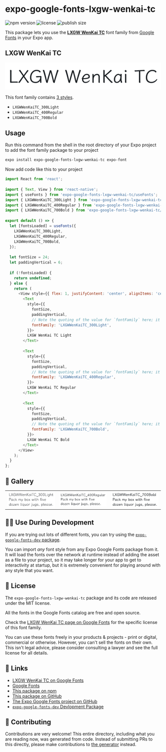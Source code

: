# expo-google-fonts-lxgw-wenkai-tc

![npm version](https://flat.badgen.net/npm/v/expo-google-fonts-lxgw-wenkai-tc)
![license](https://flat.badgen.net/github/license/expo/google-fonts)
![publish size](https://flat.badgen.net/packagephobia/install/expo-google-fonts-lxgw-wenkai-tc)

This package lets you use the [**LXGW WenKai TC**](https://fonts.google.com/specimen/LXGW+WenKai+TC) font family from [Google Fonts](https://fonts.google.com/) in your Expo app.

## LXGW WenKai TC

![LXGW WenKai TC](./font-family.png)

This font family contains [3 styles](#-gallery).

- `LXGWWenKaiTC_300Light`
- `LXGWWenKaiTC_400Regular`
- `LXGWWenKaiTC_700Bold`

## Usage

Run this command from the shell in the root directory of your Expo project to add the font family package to your project
```sh
expo install expo-google-fonts-lxgw-wenkai-tc expo-font
```

Now add code like this to your project
```js
import React from 'react';

import { Text, View } from 'react-native';
import { useFonts } from 'expo-google-fonts-lxgw-wenkai-tc/useFonts';
import { LXGWWenKaiTC_300Light } from 'expo-google-fonts-lxgw-wenkai-tc/300Light';
import { LXGWWenKaiTC_400Regular } from 'expo-google-fonts-lxgw-wenkai-tc/400Regular';
import { LXGWWenKaiTC_700Bold } from 'expo-google-fonts-lxgw-wenkai-tc/700Bold';

export default () => {
  let [fontsLoaded] = useFonts({
    LXGWWenKaiTC_300Light,
    LXGWWenKaiTC_400Regular,
    LXGWWenKaiTC_700Bold,
  });

  let fontSize = 24;
  let paddingVertical = 6;

  if (!fontsLoaded) {
    return undefined;
  } else {
    return (
      <View style={{ flex: 1, justifyContent: 'center', alignItems: 'center' }}>
        <Text
          style={{
            fontSize,
            paddingVertical,
            // Note the quoting of the value for `fontFamily` here; it expects a string!
            fontFamily: 'LXGWWenKaiTC_300Light',
          }}>
          LXGW WenKai TC Light
        </Text>

        <Text
          style={{
            fontSize,
            paddingVertical,
            // Note the quoting of the value for `fontFamily` here; it expects a string!
            fontFamily: 'LXGWWenKaiTC_400Regular',
          }}>
          LXGW WenKai TC Regular
        </Text>

        <Text
          style={{
            fontSize,
            paddingVertical,
            // Note the quoting of the value for `fontFamily` here; it expects a string!
            fontFamily: 'LXGWWenKaiTC_700Bold',
          }}>
          LXGW WenKai TC Bold
        </Text>
      </View>
    );
  }
};

```

## 🔡 Gallery


||||
|-|-|-|
|![LXGWWenKaiTC_300Light](.//300Light/LXGWWenKaiTC_300Light.ttf.png)|![LXGWWenKaiTC_400Regular](.//400Regular/LXGWWenKaiTC_400Regular.ttf.png)|![LXGWWenKaiTC_700Bold](.//700Bold/LXGWWenKaiTC_700Bold.ttf.png)||


## 👩‍💻 Use During Development

If you are trying out lots of different fonts, you can try using the [`expo-google-fonts-dev` package](https://github.com/freeboub/google-fonts/tree/master/font-packages/dev#readme).

You can import *any* font style from any Expo Google Fonts package from it. It will load the fonts
over the network at runtime instead of adding the asset as a file to your project, so it may take longer
for your app to get to interactivity at startup, but it is extremely convenient
for playing around with any style that you want.

## 📖 License

The `expo-google-fonts-lxgw-wenkai-tc` package and its code are released under the MIT license.

All the fonts in the Google Fonts catalog are free and open source.

Check the [LXGW WenKai TC page on Google Fonts](https://fonts.google.com/specimen/LXGW+WenKai+TC) for the specific license of this font family.

You can use these fonts freely in your products & projects - print or digital, commercial or otherwise. However, you can't sell the fonts on their own. This isn't legal advice, please consider consulting a lawyer and see the full license for all details.

## 🔗 Links

- [LXGW WenKai TC on Google Fonts](https://fonts.google.com/specimen/LXGW+WenKai+TC)
- [Google Fonts](https://fonts.google.com/)
- [This package on npm](https://www.npmjs.com/package/expo-google-fonts-lxgw-wenkai-tc)
- [This package on GitHub](https://github.com/freeboub/google-fonts/tree/master/font-packages/lxgw-wenkai-tc)
- [The Expo Google Fonts project on GitHub](https://github.com/freeboub/google-fonts)
- [`expo-google-fonts-dev` Devlopment Package](https://github.com/freeboub/google-fonts/tree/master/font-packages/dev)

## 🤝 Contributing

Contributions are very welcome! This entire directory, including what you are reading now, was generated from code. Instead of submitting PRs to this directly, please make contributions to [the generator](https://github.com/freeboub/google-fonts/tree/master/packages/generator) instead.
